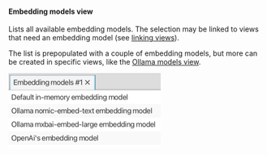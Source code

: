 #### Embedding models view

Lists all available embedding models. The selection may be linked to views that need an embedding model (see [linking views](linking-views.md)).

The list is prepopulated with a couple of embedding models, but more can be created in specific views,
like the [Ollama models view](no.kantega.llm.fx.OllamaModelsView:/markdown/views/no.kantega.llm.fx.OllamaModelsView.md).

![](embedding-models-view.png "Embedding models view")
